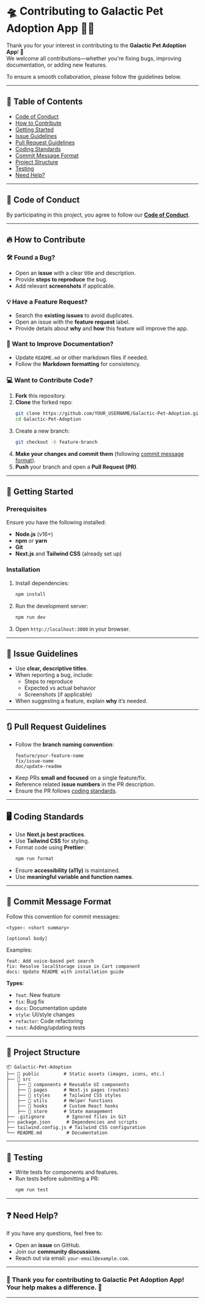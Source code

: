 
# 🛸 Contributing to **Galactic Pet Adoption App** 🚀🐾  

Thank you for your interest in contributing to the **Galactic Pet Adoption App**! 🎉  
We welcome all contributions—whether you're fixing bugs, improving documentation, or adding new features.  

To ensure a smooth collaboration, please follow the guidelines below.  

---

## 📌 Table of Contents  

- [Code of Conduct](#-code-of-conduct)  
- [How to Contribute](#-how-to-contribute)  
- [Getting Started](#-getting-started)  
- [Issue Guidelines](#-issue-guidelines)  
- [Pull Request Guidelines](#-pull-request-guidelines)  
- [Coding Standards](#-coding-standards)  
- [Commit Message Format](#-commit-message-format)  
- [Project Structure](#-project-structure)  
- [Testing](#-testing)  
- [Need Help?](#-need-help)  

---

## 🌟 Code of Conduct  

By participating in this project, you agree to follow our **[Code of Conduct](CODE_OF_CONDUCT.md)**.  

---

## 🔥 How to Contribute  

### 🛠️ Found a Bug?  
- Open an **issue** with a clear title and description.  
- Provide **steps to reproduce** the bug.  
- Add relevant **screenshots** if applicable.  

### 💡 Have a Feature Request?  
- Search the **existing issues** to avoid duplicates.  
- Open an issue with the **feature request** label.  
- Provide details about **why** and **how** this feature will improve the app.  

### 📝 Want to Improve Documentation?  
- Update `README.md` or other markdown files if needed.  
- Follow the **Markdown formatting** for consistency.  

### 💻 Want to Contribute Code?  
1. **Fork** this repository.  
2. **Clone** the forked repo:  
   ```sh
   git clone https://github.com/YOUR_USERNAME/Galactic-Pet-Adoption.git
   cd Galactic-Pet-Adoption
   ```
3. Create a new branch:  
   ```sh
   git checkout -b feature-branch
   ```
4. **Make your changes and commit them** (following [commit message format](#-commit-message-format)).  
5. **Push** your branch and open a **Pull Request (PR)**.  

---

## 🚀 Getting Started  

### Prerequisites  
Ensure you have the following installed:  
- **Node.js** (v16+)  
- **npm** or **yarn**  
- **Git**  
- **Next.js** and **Tailwind CSS** (already set up)  

### Installation  
1. Install dependencies:  
   ```sh
   npm install
   ```
2. Run the development server:  
   ```sh
   npm run dev
   ```
3. Open `http://localhost:3000` in your browser.  

---

## 📌 Issue Guidelines  

- Use **clear, descriptive titles**.  
- When reporting a bug, include:  
  - Steps to reproduce  
  - Expected vs actual behavior  
  - Screenshots (if applicable)  
- When suggesting a feature, explain **why** it’s needed.  

---

## 🔃 Pull Request Guidelines  

- Follow the **branch naming convention**:  
  ```
  feature/your-feature-name
  fix/issue-name
  doc/update-readme
  ```
- Keep PRs **small and focused** on a single feature/fix.  
- Reference related **issue numbers** in the PR description.  
- Ensure the PR follows [coding standards](#-coding-standards).  

---

## 🖥️ Coding Standards  

- Use **Next.js best practices**.  
- Use **Tailwind CSS** for styling.  
- Format code using **Prettier**:  
  ```sh
  npm run format
  ```
- Ensure **accessibility (a11y)** is maintained.  
- Use **meaningful variable and function names**.  

---

## 📝 Commit Message Format  

Follow this convention for commit messages:  
```
<type>: <short summary>

[optional body]
```
Examples:  
```
feat: Add voice-based pet search  
fix: Resolve localStorage issue in Cart component  
docs: Update README with installation guide  
```
**Types**:  
- `feat`: New feature  
- `fix`: Bug fix  
- `docs`: Documentation update  
- `style`: UI/style changes  
- `refactor`: Code refactoring  
- `test`: Adding/updating tests  

---

## 📁 Project Structure  

```
📦 Galactic-Pet-Adoption
├── 📂 public         # Static assets (images, icons, etc.)
├── 📂 src
│   ├── 📂 components # Reusable UI components
│   ├── 📂 pages      # Next.js pages (routes)
│   ├── 📂 styles     # Tailwind CSS styles
│   ├── 📂 utils      # Helper functions
│   ├── 📂 hooks      # Custom React hooks
│   ├── 📂 store      # State management
├── .gitignore        # Ignored files in Git
├── package.json      # Dependencies and scripts
├── tailwind.config.js # Tailwind CSS configuration
└── README.md         # Documentation
```

---

## 🧪 Testing  

- Write tests for components and features.  
- Run tests before submitting a PR:  
  ```sh
  npm run test
  ```

---

## ❓ Need Help?  

If you have any questions, feel free to:  
- Open an **issue** on GitHub.  
- Join our **community discussions**.  
- Reach out via email: `your-email@example.com`.  

---

### 🚀 Thank you for contributing to **Galactic Pet Adoption App**! Your help makes a difference. 💙  

---

